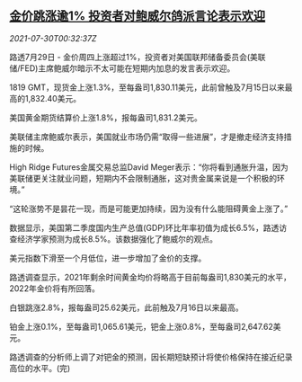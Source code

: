 <!--1627606863000-->
[金价跳涨逾1% 投资者对鲍威尔鸽派言论表示欢迎](https://cn.reuters.com/article/precious-metals-0729-thur-idCNKBS2F0014)
------

<div><i>2021-07-30T00:32:37Z</i></div><p>路透7月29日 - 金价周四上涨超过1%，投资者对美国联邦储备委员会(美联储/FED)主席鲍威尔暗示不太可能在短期内加息的发言表示欢迎。</p><p>1819 GMT，现货金上涨1.3%，至每盎司1,830.11美元，此前曾触及7月15日以来最高的1,832.40美元。</p><p>美国黄金期货结算价上涨1.8%，报每盎司1,831.2美元。</p><p>美联储主席鲍威尔表示，美国就业市场仍需“取得一些进展”，才是撤走经济支持措施的时候。</p><p>High Ridge Futures金属交易总监David Meger表示：“你将看到通胀升温，因为美联储更关注就业问题，短期内不会限制通胀，这对贵金属来说是一个积极的环境。”</p><p>“这轮涨势不是昙花一现，而是可能更加持续，因为没有什么能阻碍黄金上涨了。”</p><p>数据显示，美国第二季度国内生产总值(GDP)环比年率初值为成长6.5%，路透访查经济学家预测为成长8.5%。该数据强化了鲍威尔的观点。</p><p>美元指数下滑至一个月低位，进一步增加了金价的支撑。</p><p>路透调查显示，2021年剩余时间黄金均价将略高于目前每盎司1,830美元的水平，2022年金价将有所回落。</p><p>白银跳涨2.8%，报每盎司25.62美元，此前触及7月16日以来最高。</p><p>铂金上涨0.1%，至每盎司1,065.61美元，钯金上涨0.8%，至每盎司2,647.62美元。</p><p>路透调查的分析师上调了对钯金的预测，因长期短缺预计将使价格保持在接近纪录高位的水平。(完)</p>
